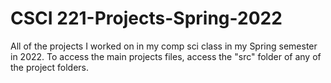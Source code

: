 # CSCI 221-Projects-Spring-2022
All of the projects I worked on in my comp sci class in my Spring semester in 2022. To access the main projects files, access the "src" folder of any of the project folders.
